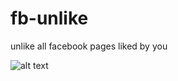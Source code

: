 # fb-unlike
unlike all facebook pages liked by you

![alt text](https://raw.githubusercontent.com/girishameta/fb-unlike/master/screenshot.png)
